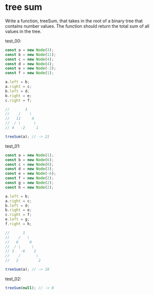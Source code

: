 # tree sum

Write a function, treeSum, that takes in the root of a binary tree that contains number values. The function should return the total sum of all values in the tree.

test_00:
```js
const a = new Node(3);
const b = new Node(11);
const c = new Node(4);
const d = new Node(4);
const e = new Node(-2);
const f = new Node(1);

a.left = b;
a.right = c;
b.left = d;
b.right = e;
c.right = f;

//       3
//    /    \
//   11     4
//  / \      \
// 4   -2     1

treeSum(a); // -> 21
```

test_01:
```js
const a = new Node(1);
const b = new Node(6);
const c = new Node(0);
const d = new Node(3);
const e = new Node(-6);
const f = new Node(2);
const g = new Node(2);
const h = new Node(2);

a.left = b;
a.right = c;
b.left = d;
b.right = e;
c.right = f;
e.left = g;
f.right = h;

//      1
//    /   \
//   6     0
//  / \     \
// 3   -6    2
//    /       \
//   2         2

treeSum(a); // -> 10
```

test_02:
```js
treeSum(null); // -> 0
```